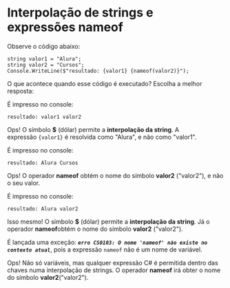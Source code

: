 ﻿# Interpolação de strings e expressões nameof

Observe o código abaixo:

```
string valor1 = "Alura";
string valor2 = "Cursos";
Console.WriteLine($"resultado: {valor1} {nameof(valor2)}");
```

O que acontece quando esse código é executado? Escolha a melhor resposta:

É impresso no console:

```
resultado: valor1 valor2
```

Ops! O símbolo **$** (dólar) permite a **interpolação da string**. A expressão `{valor1}` é resolvida como "Alura", e não como "valor1".

É impresso no console:

```
resultado: Alura Cursos
```

Ops! O operador **nameof** obtém o nome do símbolo **valor2** ("valor2"), e não o seu valor.

É impresso no console:

```
resultado: Alura valor2
```

Isso mesmo! O símbolo **$** (dólar) permite a **interpolação da string**. Já o operador **nameof**obtém o nome do símbolo **valor2** ("valor2").

É lançada uma exceção: ***`erro CS0103: O nome 'nameof' não existe no contexto atual`***, pois a expressão `nameof` não é um nome de variável.

Ops! Não só variáveis, mas qualquer expressão C# é permitida dentro das chaves numa interpolação de strings. O operador **nameof** irá obter o nome do símbolo **valor2**("valor2").
